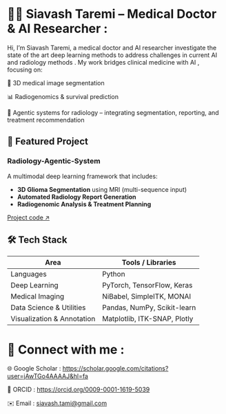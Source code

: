 # 🧑‍⚕️ Siavash Taremi – Medical Doctor & AI Researcher :
Hi, I’m Siavash Taremi, a medical doctor and AI researcher investigate the state of the art deep learning methods to address challenges in current AI and radiology methods . My work bridges clinical medicine with AI , focusing on:

🧠 3D medical image segmentation

📊 Radiogenomics & survival prediction

🤖 Agentic systems for radiology – integrating segmentation, reporting, and treatment recommendation

## 🔗 Featured Project

### **Radiology-Agentic-System**  
A multimodal deep learning framework that includes:

- **3D Glioma Segmentation** using MRI (multi-sequence input)  
- **Automated Radiology Report Generation**  
- **Radiogenomic Analysis & Treatment Planning**


[Project code ↗️](https://github.com/siavash-trm/Radiology-Agentic-System)  

## 🛠️ Tech Stack

| Area | Tools / Libraries |
|---|---|
| Languages | Python |
| Deep Learning | PyTorch, TensorFlow, Keras |
| Medical Imaging | NiBabel, SimpleITK, MONAI |
| Data Science & Utilities | Pandas, NumPy, Scikit-learn |
| Visualization & Annotation | Matplotlib, ITK-SNAP, Plotly |

# 🔗 Connect with me :

🌐 Google Scholar : https://scholar.google.com/citations?user=jAwTGo4AAAAJ&hl=fa

🧾 ORCID : https://orcid.org/0009-0001-1619-5039

✉️ Email : siavash.tami@gmail.com
